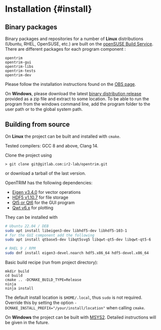 # Installation {#install}

## Binary packages

Binary packages and repositories for a number of **Linux** distributions (Ubuntu, RHEL, OpenSUSE, etc.) are built on the [openSUSE Build Service](https://software.opensuse.org//download.html?project=home%3Amaxiotis%3Agapost&package=opentrim). 
There are different packages for each program component :

    opentrim
    opentrim-gui
    opentrim-libs
    opentrim-tests
    opentrim-dev
    
Please follow the installation instructions found on the [OBS page](https://software.opensuse.org//download.html?project=home%3Amaxiotis%3Agapost&package=opentrim).

On **Windows**, please download the latest [binary distribution release](https://github.com/ir2-lab/OpenTRIM/releases) provided as a zip file and extract to some location. To be able to run the program from the windows command line, add the program folder to the user path or to the global system path.

## Building from source

On **Linux** the project can be built and installed with `cmake`.

Tested compilers: GCC 8 and above, Clang 14. 

Clone the project using
```
> git clone git@gitlab.com:ir2-lab/opentrim.git
```
or download a tarball of the last version.

OpenTRIM has the following dependencies:
- [Eigen v3.4.0](https://eigen.tuxfamily.org) for vector operations
- [HDF5 v1.10.7](https://www.hdfgroup.org/solutions/hdf5/) for file storage
- [Qt5 or Qt6](https://www.qt.io/) for the GUI program
- [Qwt v6.x](https://qwt.sourceforge.io/) for plotting

They can be installed with
```bash
# Ubuntu 22.04 / DEB
sudo apt install libeigen3-dev libhdf5-dev libhdf5-103-1 
# for the GUI component add the following
sudo apt install qtbase5-dev libqt5svg5 libqwt-qt5-dev libqwt-qt5-6

# RHEL 9 / RPM
sudo dnf install eigen3-devel.noarch hdf5.x86_64 hdf5-devel.x86_64
```  

Basic build recipe (run from project directory):

```
mkdir build
cd build
cmake .. -DCMAKE_BUILD_TYPE=Release
ninja
ninja install
```
The default install location is `$HOME/.local`, thus `sudo` is not required.
Override this by setting the option `-DCMAKE_INSTALL_PREFIX="/your/install/location"` when calling `cmake`. 

On **Windows** the project can be built with [MSYS2](https://www.msys2.org/). Detailed instructions will be given in the future.